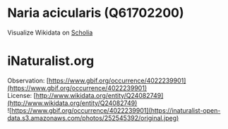 
Naria acicularis (Q61702200)
============================
  
Visualize Wikidata on [Scholia](https://scholia.toolforge.org/taxon/Q61702200)
# iNaturalist.org
  
Observation: [https://www.gbif.org/occurrence/4022239901](https://www.gbif.org/occurrence/4022239901)  
License: [http://www.wikidata.org/entity/Q24082749](http://www.wikidata.org/entity/Q24082749)  
![https://www.gbif.org/occurrence/4022239901](https://inaturalist-open-data.s3.amazonaws.com/photos/252545392/original.jpeg)